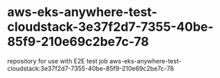# aws-eks-anywhere-test-cloudstack-3e37f2d7-7355-40be-85f9-210e69c2be7c-78
repository for use with E2E test job aws-eks-anywhere-test-cloudstack:3e37f2d7-7355-40be-85f9-210e69c2be7c-78
